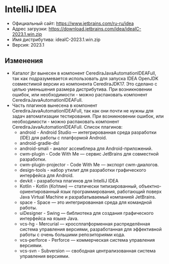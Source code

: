 # IntelliJ IDEA

* Официальный сайт: https://www.jetbrains.com/ru-ru/idea
* Адрес загрузки: https://download.jetbrains.com/idea/ideaIC-2023.1.win.zip
* Имя дистрибутива: ideaIC-2023.1.win.zip
* Версия: 2023.1

## Изменения
* Каталог jbr вынесен в компонент CerediraJavaAutomationIDEAFull, так как подразумевается использовать
  для запуска IDEA OpenJDK совместимой версии из компонента CerediraJDK17. Это сделано с целью уменьшения
  размера дистрибутива. При возникновении ошибок, или необходимости - можно распаковать компонент
  CerediraJavaAutomationIDEAFull.
* Часть плагинов вынесена в компонент CerediraJavaAutomationIDEAFull, так как они почти не нужны
  для задач автоматизации тестирования. При возникновении ошибок, или необходимости - можно распаковать
  компонент CerediraJavaAutomationIDEAFull. Список плагинов:
  * android - Android Studio — интегрированная среда разработки (IDE) для работы с платформой Android.
  * android-gradle-dsl
  * android-smali - аналог ассемблера для Android-приложений.
  * cwm-plugin - Code With Me — сервис JetBrains для совместной разработки.
  * cwm-plugin-projector - Code With Me — экспорт cwm-диалогов.
  * design-tools - набор утилит для разработки графического интерфейса для Android.
  * devkit - разработка плагинов для IntelliJ IDEA
  * Kotlin - Kotlin (Ко́тлин) — статически типизированный, объектно-ориентированный язык программирования,
    работающий поверх Java Virtual Machine и разрабатываемый компанией JetBrains.
  * space - Space — это интегрированная среда для командной работы.
  * uiDesigner - Swing — библиотека для создания графического интерфейса на языке Java.
  * vcs-hg - Mercurial — кроссплатформенная распределённая система управления версиями,
    разработанная для эффективной работы с очень большими репозиториями кода.
  * vcs-perforce - Perforce — коммерческая система управления версиями.
  * vcs-svn - Subversion — свободная централизованная система управления версиями.